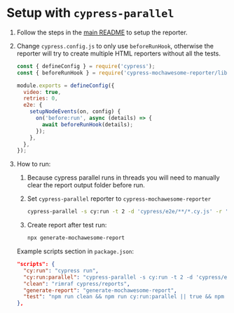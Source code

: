 # Setup with `cypress-parallel`

1. Follow the steps in the [main README](../../README.md) to setup the reporter.

1. Change `cypress.config.js` to only use `beforeRunHook`, otherwise the reporter will try to create multiple HTML reporters without all the tests.

   ```js
   const { defineConfig } = require('cypress');
   const { beforeRunHook } = require('cypress-mochawesome-reporter/lib');

   module.exports = defineConfig({
     video: true,
     retries: 0,
     e2e: {
       setupNodeEvents(on, config) {
         on('before:run', async (details) => {
           await beforeRunHook(details);
         });
       },
     },
   });
   ```

1. How to run:

   1. Because cypress parallel runs in threads you will need to manually clear the report output folder before run.

   1. Set `cypress-parallel` reporter to `cypress-mochawesome-reporter`

      ```sh
      cypress-parallel -s cy:run -t 2 -d 'cypress/e2e/**/*.cy.js' -r 'cypress-mochawesome-reporter' -o 'cypressParallel=true'"
      ```

   1. Create report after test run:

      ```sh
      npx generate-mochawesome-report
      ```

   Example scripts section in `package.json`:

   ```json
   "scripts": {
     "cy:run": "cypress run",
     "cy:run:parallel": "cypress-parallel -s cy:run -t 2 -d 'cypress/e2e/**/*.cy.js' -r 'cypress-mochawesome-reporter' -o 'cypressParallel=true'",
     "clean": "rimraf cypress/reports",
     "generate-report": "generate-mochawesome-report",
     "test": "npm run clean && npm run cy:run:parallel || true && npm run generate-report"
   },
   ```
